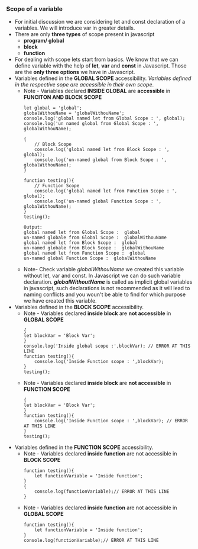 ### Scope of a variable
- For initial discussion we are considering let and const declaration of a variables. We will introduce var in greater details.
- There are only **three types** of scope present in javascript 
    - **program/ global**
    - **block**
    - **function**
- For dealing with scope lets start from basics. We know that we can define variable with the help of **let**, **var** and **const** in Javascript. Those are the **only three options** we have in Javascript.
- Variables defined in the **GLOBAL SCOPE** accessibility. *Variables defined in the respective sope are accessible in their own scope*.
    - Note - Variables declared **INSIDE GLOBAL** are **accessible** in **FUNCITON AND BLOCK SCOPE**
        ```
        let global = 'global';
        globalWithouName = 'globalWithouName';
        console.log('global named let from Global Scope : ', global);
        console.log('un named global from Global Scope : ', globalWithouName);

        {
            // Block Scope
            console.log('global named let from Block Scope : ', global);
            console.log('un-named global from Block Scope : ', globalWithouName);
        }

        function testing(){
            // Function Scope
            console.log('global named let from Function Scope : ', global);
            console.log('un-named global Function Scope : ', globalWithouName);
        }
        testing();

        Output: 
        global named let from Global Scope :  global
        un-named globale from Global Scope :  globalWithouName
        global named let from Block Scope :  global
        un-named globale from Block Scope :  globalWithouName
        global named let from Function Scope :  global
        un-named global Function Scope :  globalWithouName
        ```
    - Note- Check variable *globalWithouName* we created this variable without let, var and const. In Javascript we can do such variable declaration. ***globalWithoutName*** is called as implicit global variables in javascript, such declarations is not recommended as it will lead to naming conflicts and you woun't be able to find for which purpose we have created this variable. 
- Variables defined in the **BLOCK SCOPE** accessibility. 
    - Note - Variables declared **inside block** are **not accessible** in **GLOBAL SCOPE**
        ```
        {
        let blockVar = 'Block Var';
        }
        console.log('Inside global scope :',blockVar); // ERROR AT THIS LINE
        function testing(){
            console.log('Inside Function scope : ',blockVar);
        }
        testing();
        ```
    - Note - Variables declared **inside block** are **not accessible** in **FUNCTION SCOPE**
        ```
        {
        let blockVar = 'Block Var';
        }
        function testing(){
            console.log('Inside Function scope : ',blockVar); // ERROR AT THIS LINE
        }
        testing();
        ```
- Variables defined in the **FUNCTION SCOPE** accessibility.
    - Note - Variables declared **inside function** are not accessible in **BLOCK SCOPE**
        ```
        function testing(){
            let functionVariable = 'Inside function';
        }
        {
            console.log(functionVariable);// ERROR AT THIS LINE
        }
        ```
    - Note - Variables declared **inside function** are not accessible in **GLOBAL SCOPE**
        ```
        function testing(){
            let functionVariable = 'Inside function';
        }
        console.log(functionVariable);// ERROR AT THIS LINE
        ```
